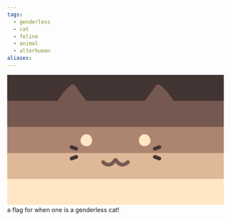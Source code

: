 ```yaml
---
tags:
  - genderless
  - cat
  - feline
  - animal
  - alterhuman
aliases: 
---
```

![genderless cat.png](../../images/genderless%20cat.png)  
a flag for when one is a genderless cat! 